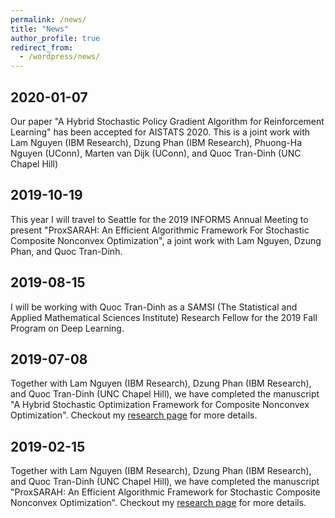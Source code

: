 ```yaml
---
permalink: /news/
title: "News"
author_profile: true
redirect_from:
  - /wordpress/news/
---
```


## 2020-01-07

Our paper "A Hybrid Stochastic Policy Gradient Algorithm for Reinforcement Learning" has been accepted for AISTATS 2020. This is a joint work with Lam Nguyen  (IBM Research), Dzung Phan  (IBM Research), Phuong-Ha Nguyen (UConn), Marten van Dijk (UConn), and Quoc Tran-Dinh (UNC Chapel Hill)

## 2019-10-19

This year I will travel to Seattle for the 2019 INFORMS Annual Meeting to present "ProxSARAH: An Efficient Algorithmic Framework For Stochastic Composite Nonconvex Optimization", a joint work with Lam Nguyen, Dzung Phan, and Quoc Tran-Dinh.

## 2019-08-15

I will be working with Quoc Tran-Dinh as a SAMSI (The Statistical and Applied Mathematical Sciences Institute) Research Fellow for the 2019 Fall Program on Deep Learning.

## 2019-07-08

Together with Lam Nguyen (IBM Research), Dzung Phan (IBM Research), and Quoc Tran-Dinh (UNC Chapel Hill), we have completed the manuscript "A Hybrid Stochastic Optimization Framework for Composite Nonconvex Optimization". Checkout my <a href="https://nhanph.github.io/research/" target="_blank">research page</a> for more details.

## 2019-02-15

Together with Lam Nguyen (IBM Research), Dzung Phan (IBM Research), and Quoc Tran-Dinh (UNC Chapel Hill), we have completed the manuscript "ProxSARAH: An Efficient Algorithmic Framework for Stochastic Composite Nonconvex Optimization". Checkout my <a href="https://nhanph.github.io/research/" target="_blank">research page</a> for more details.